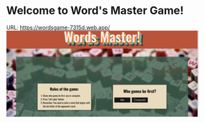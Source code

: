 # Welcome to Word's Master Game!
URL: https://wordsgame-7315d.web.app/
![alt tag](https://github.com/AnnaShw/Words-Master/blob/ab0b9e185d7f760d4b47c141be698a5ee82a8c4c/Screen%20Shot%202022-05-07%20at%2013.51.45.png)
